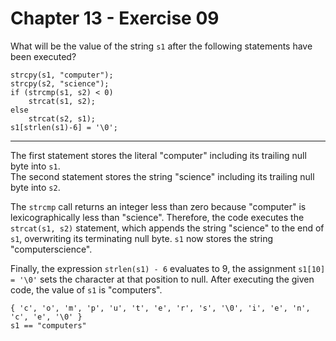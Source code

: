 # Chapter 13 - Exercise 09

What will be the value of the string `s1` after the following statements have been executed?

```
strcpy(s1, "computer");
strcpy(s2, "science");
if (strcmp(s1, s2) < 0)
    strcat(s1, s2);
else
    strcat(s2, s1);
s1[strlen(s1)-6] = '\0';
```

---

The first statement stores the literal "computer" including its trailing null byte into `s1`.  
The second statement stores the string "science" including its trailing null byte into `s2`.  

The `strcmp` call returns an integer less than zero because "computer" is lexicographically less than "science". Therefore, the code executes the `strcat(s1, s2)` statement, which appends the string "science" to the end of `s1`, overwriting its terminating null byte. `s1` now stores the string "computerscience".  

Finally, the expression `strlen(s1) - 6` evaluates to 9, the assignment `s1[10] = '\0'` sets the character at that position to null. After executing the given code, the value of `s1` is "computers".  

```
{ 'c', 'o', 'm', 'p', 'u', 't', 'e', 'r', 's', '\0', 'i', 'e', 'n', 'c', 'e', '\0' } 
s1 == "computers"
```
